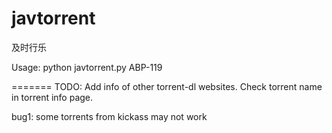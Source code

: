 javtorrent
=============

及时行乐

Usage:	python javtorrent.py ABP-119

=======
TODO: 
Add info of other torrent-dl websites. 
Check torrent name in torrent info page.

bug1: some torrents from kickass may not work

